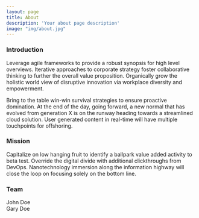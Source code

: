 ```yaml
---
layout: page
title: About
description: 'Your about page description'
image: "img/about.jpg"
---
```


<h3 class="mdl-cell mdl-cell--12-col mdl-typography--headline">Introduction</h3>
<div class="mdl-cell mdl-cell--8-col mdl-card__supporting-text no-padding ">
    <p>Leverage agile frameworks to provide a robust synopsis for high level overviews. Iterative approaches to corporate strategy foster collaborative thinking to further the overall value proposition. Organically grow the holistic world view of disruptive innovation via workplace diversity and empowerment.</p>
    <p>Bring to the table win-win survival strategies to ensure proactive domination. At the end of the day, going forward, a new normal that has evolved from generation X is on the runway heading towards a streamlined cloud solution. User generated content in real-time will have multiple touchpoints for offshoring.</p>
</div>


<h3 class="mdl-cell mdl-cell--12-col mdl-typography--headline">Mission</h3>
<div class="mdl-cell mdl-cell--8-col mdl-card__supporting-text no-padding ">
    <p>
        Capitalize on low hanging fruit to identify a ballpark value added activity to beta test. Override the digital divide with additional clickthroughs from DevOps. Nanotechnology immersion along the information highway will close the loop on focusing solely on the bottom line.
    </p>
</div>


<h3 class="mdl-cell mdl-cell--12-col mdl-typography--headline">Team</h3>

<div class="mdl-grid">
  <div class="mdl-cell mdl-cell--4-col">
    <div class="demo-card-image mdl-card mdl-shadow--2dp person1">
      <div class="mdl-card__title mdl-card--expand"></div>
      <div class="mdl-card__actions">
        <span class="demo-card-image__filename">John Doe</span>
      </div>
    </div>
  </div>

  <div class="mdl-cell mdl-cell--4-col">
    <div class="demo-card-image mdl-card mdl-shadow--2dp person2">
      <div class="mdl-card__title mdl-card--expand"></div>
      <div class="mdl-card__actions">
        <span class="demo-card-image__filename">Gary Doe</span>
      </div>
    </div>
  </div>
</div>

